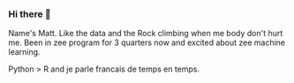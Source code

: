 ### Hi there 👋

Name's Matt. Like the data and the Rock climbing when me body don't hurt me. Been in zee program for 3 quarters now and excited about zee machine learning.

Python > R and je parle francais de temps en temps.
